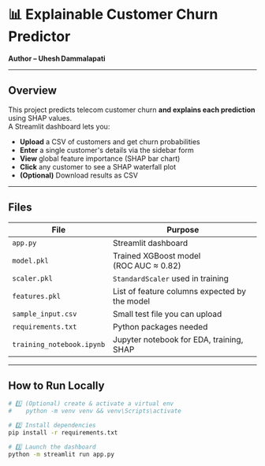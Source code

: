 # 📊 Explainable Customer Churn Predictor

**Author&nbsp;– Uhesh Dammalapati**

---

## Overview
This project predicts telecom customer churn **and explains each prediction** using SHAP values.  
A Streamlit dashboard lets you:

- **Upload** a CSV of customers and get churn probabilities  
- **Enter** a single customer's details via the sidebar form  
- **View** global feature importance (SHAP bar chart)  
- **Click** any customer to see a SHAP waterfall plot  
- **(Optional)** Download results as CSV  

---

## Files
| File | Purpose |
|------|---------|
| `app.py` | Streamlit dashboard |
| `model.pkl` | Trained XGBoost model (ROC AUC ≈ 0.82) |
| `scaler.pkl` | `StandardScaler` used in training |
| `features.pkl` | List of feature columns expected by the model |
| `sample_input.csv` | Small test file you can upload |
| `requirements.txt` | Python packages needed |
| `training_notebook.ipynb` | Jupyter notebook for EDA, training, SHAP |

---

## How to Run Locally
```bash
# 1️⃣ (Optional) create & activate a virtual env  
#    python -m venv venv && venv\Scripts\activate

# 2️⃣ Install dependencies  
pip install -r requirements.txt

# 3️⃣ Launch the dashboard  
python -m streamlit run app.py
